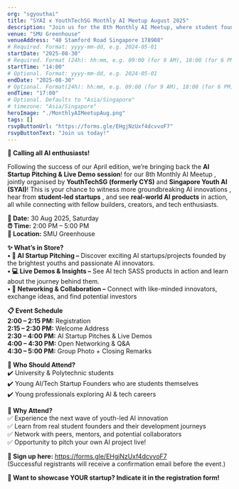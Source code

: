 ```yaml
---
org: "sgyouthai"
title: "SYAI x YouthTechSG Monthly AI Meetup August 2025"
description: "Join us for the 8th Monthly AI Meetup, where student founders and youth-led startups take the spotlight in an exciting afternoon of live demos, real-world AI showcases, and startup pitches. Connect with fellow AI enthusiasts, explore cutting-edge innovations, and be inspired by the next generation of builders shaping the future of AI."
venue: "SMU Greenhouse"
venueAddress: "40 Stamford Road Singapore 178908"
# Required. Format: yyyy-mm-dd, e.g. 2024-05-01
startDate: "2025-08-30"
# Required. Format (24h): hh:mm, e.g. 09:00 (for 9 AM), 18:00 (for 6 PM)
startTime: "14:00"
# Optional. Format: yyyy-mm-dd, e.g. 2024-05-01
endDate: "2025-08-30"
# Optional. Format(24h): hh:mm, e.g. 09:00 (for 9 AM), 18:00 (for 6 PM)
endTime: "17:00"
# Optional. Defaults to "Asia/Singapore"
# timezone: "Asia/Singapore"
heroImage: "./MonthlyAIMeetupAug.png"
tags: []
rsvpButtonUrl: "https://forms.gle/EHgjNzUxf4dcvvoF7"
rsvpButtonText: "Join us today!"
---
```


**🚀 Calling all AI enthusiasts!**

Following the success of our April edition, we’re bringing back the **AI Startup Pitching & Live Demo session**! for our 8th Monthly AI Meetup , jointly organised by **YouthTechSG (formerly CYS)** and **Singapore Youth AI (SYAI)**! This is your chance to witness more groundbreaking AI innovations , hear from **student-led startups** , and see **real-world AI products** in action, all while connecting with fellow builders, creators, and tech enthusiasts.

**📅 Date:** 30 Aug 2025, Saturday<br/>
**⏰ Time:** 2:00 PM – 5:00 PM<br/>
**📍 Location:** SMU Greenhouse

**✨ What’s in Store?**<br/>
**• 🚀 AI Startup Pitching –** Discover exciting AI startups/projects founded by the brightest youths and passionate AI innovators.<br/>
**• 💻 Live Demos & Insights –** See AI tech SASS products in action and learn about the journey behind them.<br/>
**• 🤝 Networking & Collaboration –** Connect with like-minded innovators, exchange ideas, and find potential investors<br/>

**📋 Event Schedule**<br/>
**2:00 – 2:15 PM:** Registration<br/>
**2:15 – 2:30 PM:** Welcome Address<br/>
**2:30 – 4:00 PM:** AI Startup Pitches & Live Demos<br/>
**4:00 – 4:30 PM:** Open Networking & Q&A<br/>
**4:30 – 5:00 PM:** Group Photo + Closing Remarks<br/>

**🎯 Who Should Attend?**<br/>
✔️ University & Polytechnic students<br/>
✔️ Young AI/Tech Startup Founders who are students themselves<br/>
✔️ Young professionals exploring AI & tech careers<br/>

**🌟 Why Attend?**<br/>
✅ Experience the next wave of youth-led AI innovation<br/>
✅ Learn from real student founders and their development journeys<br/>
✅ Network with peers, mentors, and potential collaborators<br/>
✅ Opportunity to pitch your own AI project live!<br/>

**🔗 Sign up here:** https://forms.gle/EHgjNzUxf4dcvvoF7<br/>
(Successful registrants will receive a confirmation email before the event.)

**📩 Want to showcase YOUR startup? Indicate it in the registration form!**
